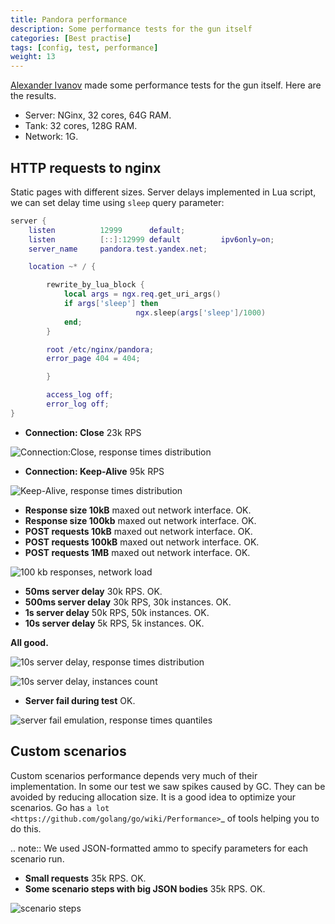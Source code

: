 ```yaml
---
title: Pandora performance
description: Some performance tests for the gun itself
categories: [Best practise]
tags: [config, test, performance]
weight: 13
---
```


[Alexander Ivanov](mailto:ival.net@yandex.ru) made some performance tests for the gun itself. Here are the results.

* Server: NGinx, 32 cores, 64G RAM.
* Tank: 32 cores, 128G RAM.
* Network: 1G.

## HTTP requests to nginx


Static pages with different sizes. Server delays implemented in Lua script, we can
set delay time using `sleep` query parameter:

```lua
server {
    listen          12999      default;
    listen          [::]:12999 default         ipv6only=on;
    server_name     pandora.test.yandex.net;

    location ~* / {

        rewrite_by_lua_block {
            local args = ngx.req.get_uri_args()
            if args['sleep'] then
                            ngx.sleep(args['sleep']/1000)
            end;
        }

        root /etc/nginx/pandora;
        error_page 404 = 404;

        }

        access_log off;
        error_log off;
}
```

* **Connection: Close** 23k RPS

![Connection:Close, response times distribution](../images/http_connection_close_td.png)


* **Connection: Keep-Alive** 95k RPS

![Keep-Alive, response times distribution](../images/http_keep_alive_td.png)


* **Response size 10kB** maxed out network interface. OK.
* **Response size 100kb** maxed out network interface. OK.
* **POST requests 10kB** maxed out network interface. OK.
* **POST requests 100kB** maxed out network interface. OK.
* **POST requests 1MB** maxed out network interface. OK.

![100 kb responses, network load](../images/http_100kb_net.png)



* **50ms server delay** 30k RPS. OK.
* **500ms server delay** 30k RPS, 30k instances. OK.
* **1s server delay** 50k RPS, 50k instances. OK.
* **10s server delay** 5k RPS, 5k instances. OK.

**All good.**

![10s server delay, response times distribution](../images/http_delay_10s_td.png)


![10s server delay, instances count](../images/http_delay_10s_instances.png)



* **Server fail during test** OK.

![server fail emulation, response times quantiles](../images/http_srv_fail_q.png)



## Custom scenarios


Custom scenarios performance depends very much of their implementation. In some our
test we saw spikes caused by GC. They can be avoided by reducing allocation size.
It is a good idea to optimize your scenarios.
Go has `a lot <https://github.com/golang/go/wiki/Performance>`_ of tools helping you
to do this.

.. note:: We used JSON-formatted ammo to specify parameters for each scenario run.

* **Small requests** 35k RPS. OK.
* **Some scenario steps with big JSON bodies** 35k RPS. OK.

![scenario steps](../images/scn_cases.png)
